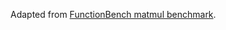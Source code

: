 Adapted from [FunctionBench matmul benchmark](https://github.com/ddps-lab/serverless-faas-workbench/tree/master/aws/cpu-memory/matmul).